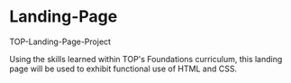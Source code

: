 # Landing-Page
TOP-Landing-Page-Project

Using the skills learned within TOP's Foundations curriculum, this landing page will be used to exhibit functional use of HTML and CSS.
